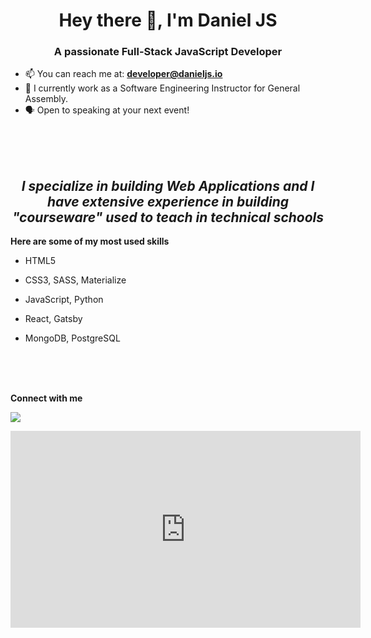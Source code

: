 <!--
**myDeveloperJourney/myDeveloperJourney** is a ✨ _special_ ✨ repository because its `README.md` (this file) appears on your GitHub profile. -->

<h1 align="center">Hey there 👋, I'm Daniel JS</h1>
<h3 align="center">A passionate Full-Stack JavaScript Developer</h3>

- 📫  You can reach me at: **developer@danieljs.io**
- 🏫 I currently work as a Software Engineering Instructor for General Assembly.
- 🗣  Open to speaking at your next event!


<br>
<br>
<br>

<h2 align="center"><i>I specialize in building Web Applications and I have extensive experience in building "courseware" used to teach in technical schools</i></h2>

<b>Here are some of my most used skills</b>

- HTML5

- CSS3, SASS, Materialize

- JavaScript, Python

- React, Gatsby

- MongoDB, PostgreSQL 

<br>
<br>
<br>

<b>Connect with me</b>


[<img src="https://img.shields.io/badge/linkedin-%230077B5.svg?&style=for-the-badge&logo=linkedin&logoColor=white" />](https://www.linkedin.com/in/daniel-j-scott/)



<iframe width="560" height="315" src="https://www.youtube.com/embed/sX3cf00wK68" frameborder="0" allow="accelerometer; autoplay; clipboard-write; encrypted-media; gyroscope; picture-in-picture" allowfullscreen></iframe>
